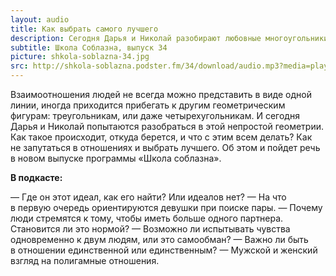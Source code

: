 ```yaml
---
layout: audio
title: Как выбрать самого лучшего
description: Сегодня Дарья и Николай разобирают любовные многоугольники, и как не запутаться в таких отношениях.
subtitle: Школа Соблазна, выпуск 34
picture: shkola-soblazna-34.jpg
src: http://shkola-soblazna.podster.fm/34/download/audio.mp3?media=player
---
```


Взаимоотношения людей не всегда можно представить в виде одной линии, иногда приходится прибегать к другим геометрическим фигурам: треугольникам, или даже четырехугольникам. И сегодня Дарья и Николай попытаются разобраться в этой непростой геометрии. Как такое происходит, откуда берется, и что с этим всем делать? Как не запутаться в отношениях и выбрать лучшего. Об этом и пойдет речь в новом выпуске программы «Школа соблазна».

**В подкасте:**

— Где он этот идеал, как его найти? Или идеалов нет?
— На что в первую очередь ориентируются девушки при поиске пары.
— Почему люди стремятся к тому, чтобы иметь больше одного партнера. Становится ли это нормой?
— Возможно ли испытывать чувства одновременно к двум людям, или это самообман?
— Важно ли быть в отношении единственной или единственным?
— Мужской и женский взгляд на полигамные отношения.
